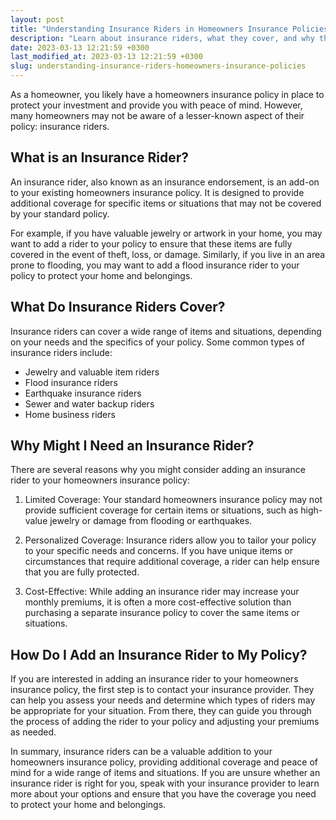 ```yaml
---
layout: post
title: "Understanding Insurance Riders in Homeowners Insurance Policies"
description: "Learn about insurance riders, what they cover, and why they might be necessary in your homeowners insurance policy."
date: 2023-03-13 12:21:59 +0300last_modified_at: 2023-03-13 12:21:59 +0300
slug: understanding-insurance-riders-homeowners-insurance-policies
---
```



As a homeowner, you likely have a homeowners insurance policy in place to protect your investment and provide you with peace of mind. However, many homeowners may not be aware of a lesser-known aspect of their policy: insurance riders.

## What is an Insurance Rider?

An insurance rider, also known as an insurance endorsement, is an add-on to your existing homeowners insurance policy. It is designed to provide additional coverage for specific items or situations that may not be covered by your standard policy.

For example, if you have valuable jewelry or artwork in your home, you may want to add a rider to your policy to ensure that these items are fully covered in the event of theft, loss, or damage. Similarly, if you live in an area prone to flooding, you may want to add a flood insurance rider to your policy to protect your home and belongings.

## What Do Insurance Riders Cover?

Insurance riders can cover a wide range of items and situations, depending on your needs and the specifics of your policy. Some common types of insurance riders include:

- Jewelry and valuable item riders
- Flood insurance riders
- Earthquake insurance riders
- Sewer and water backup riders
- Home business riders

## Why Might I Need an Insurance Rider?

There are several reasons why you might consider adding an insurance rider to your homeowners insurance policy:

1. Limited Coverage: Your standard homeowners insurance policy may not provide sufficient coverage for certain items or situations, such as high-value jewelry or damage from flooding or earthquakes.

2. Personalized Coverage: Insurance riders allow you to tailor your policy to your specific needs and concerns. If you have unique items or circumstances that require additional coverage, a rider can help ensure that you are fully protected.

3. Cost-Effective: While adding an insurance rider may increase your monthly premiums, it is often a more cost-effective solution than purchasing a separate insurance policy to cover the same items or situations.

## How Do I Add an Insurance Rider to My Policy?

If you are interested in adding an insurance rider to your homeowners insurance policy, the first step is to contact your insurance provider. They can help you assess your needs and determine which types of riders may be appropriate for your situation. From there, they can guide you through the process of adding the rider to your policy and adjusting your premiums as needed.

In summary, insurance riders can be a valuable addition to your homeowners insurance policy, providing additional coverage and peace of mind for a wide range of items and situations. If you are unsure whether an insurance rider is right for you, speak with your insurance provider to learn more about your options and ensure that you have the coverage you need to protect your home and belongings.
